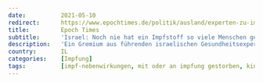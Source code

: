 ```yaml
---
date:          2021-05-10
redirect:      https://www.epochtimes.de/politik/ausland/experten-zu-impfkampagne-in-israel-noch-nie-hat-ein-impfstoff-so-viele-menschen-geschaedigt-a3508760.html
title:         Epoch Times
subtitle:      'Israel: Noch nie hat ein Impfstoff so viele Menschen geschädigt'
description:   'Ein Gremium aus führenden israelischen Gesundheitsexperten warnt vor den Nebenwirkungen, die durch Corona-Impfungen verursacht werden. Entgegen der israelischen Regierung zieht das Komitee ein vernichtendes Ergebnis über die derzeitige Impfkampagne.'
country:       IL
categories:    [Impfung]
tags:          [impf-nebenwirkungen, mit oder an impfung gestorben, kind]
---
```

